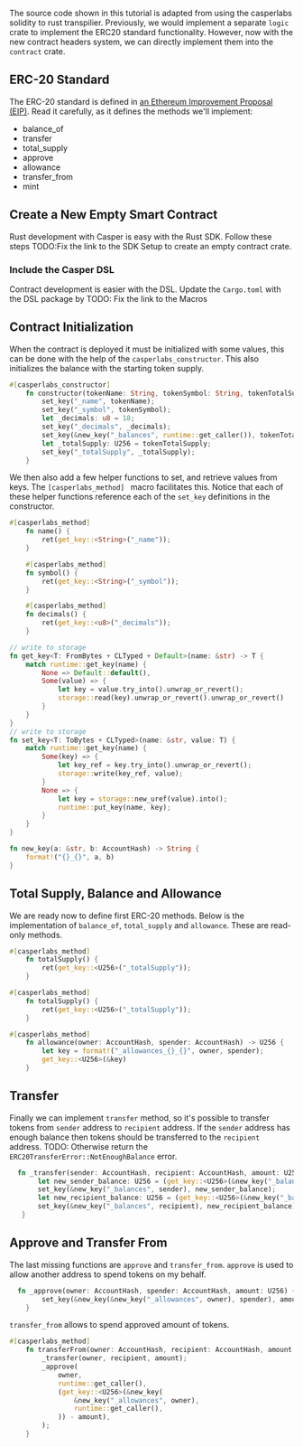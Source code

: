 
The source code shown in this tutorial is adapted from using the casperlabs solidity to rust transpilier. Previously, we would implement a separate `logic` crate to implement the ERC20 standard functionality. However, now with the new contract headers system, we can directly implement them into the `contract` crate.

## ERC-20 Standard
The ERC-20 standard is defined in [an Ethereum Improvement Proposal (EIP)](https://github.com/ethereum/EIPs/blob/master/EIPS/eip-20.md#). Read it carefully, as it defines the methods we'll implement:
* balance_of
* transfer
* total_supply
* approve
* allowance
* transfer_from
* mint

## Create a New Empty Smart Contract

Rust development with Casper is easy with the Rust SDK.  Follow these steps TODO:Fix the link to the SDK Setup to create an empty contract crate. 

### Include the Casper DSL

Contract development is easier with the DSL.  Update the ```Cargo.toml``` with the DSL package by TODO: Fix the link to the Macros

## Contract Initialization

When the contract is deployed it must be initialized with some values, this can be done with the help of the `casperlabs_constructor`.  This also initializes the balance with the starting token supply.

```rust
#[casperlabs_constructor]
    fn constructor(tokenName: String, tokenSymbol: String, tokenTotalSupply: U256) {
        set_key("_name", tokenName);
        set_key("_symbol", tokenSymbol);
        let _decimals: u8 = 18;
        set_key("_decimals", _decimals);
        set_key(&new_key("_balances", runtime::get_caller()), tokenTotalSupply);
        let _totalSupply: U256 = tokenTotalSupply;
        set_key("_totalSupply", _totalSupply);
    }
```
We then also add a few helper functions to set, and retrieve values from keys.  The `[casperlabs_method] ` macro facilitates this.  Notice that each of these helper functions reference each of the `set_key` definitions in the constructor.

```rust
#[casperlabs_method]
    fn name() {
        ret(get_key::<String>("_name"));
    }

    #[casperlabs_method]
    fn symbol() {
        ret(get_key::<String>("_symbol"));
    }

    #[casperlabs_method]
    fn decimals() {
        ret(get_key::<u8>("_decimals"));
    }

// write to storage
fn get_key<T: FromBytes + CLTyped + Default>(name: &str) -> T {
    match runtime::get_key(name) {
        None => Default::default(),
        Some(value) => {
            let key = value.try_into().unwrap_or_revert();
            storage::read(key).unwrap_or_revert().unwrap_or_revert()
        }
    }
}
// write to storage
fn set_key<T: ToBytes + CLTyped>(name: &str, value: T) {
    match runtime::get_key(name) {
        Some(key) => {
            let key_ref = key.try_into().unwrap_or_revert();
            storage::write(key_ref, value);
        }
        None => {
            let key = storage::new_uref(value).into();
            runtime::put_key(name, key);
        }
    }
}

fn new_key(a: &str, b: AccountHash) -> String {
    format!("{}_{}", a, b)
}

```

## Total Supply, Balance and Allowance
We are ready now to define first ERC-20 methods. Below is the implementation of `balance_of`, `total_supply` and `allowance`. These are read-only methods.

```rust
#[casperlabs_method]
    fn totalSupply() {
        ret(get_key::<U256>("_totalSupply"));
    }

#[casperlabs_method]
    fn totalSupply() {
        ret(get_key::<U256>("_totalSupply"));
    }

#[casperlabs_method]
    fn allowance(owner: AccountHash, spender: AccountHash) -> U256 {
        let key = format!("_allowances_{}_{}", owner, spender);
        get_key::<U256>(&key)
    }

```

## Transfer
Finally we can implement `transfer` method, so it's possible to transfer tokens from `sender` address to `recipient` address. If the `sender` address has enough balance then tokens should be transferred to the `recipient` address. TODO: Otherwise return the `ERC20TransferError::NotEnoughBalance` error.
 ```rust
   fn _transfer(sender: AccountHash, recipient: AccountHash, amount: U256) {
        let new_sender_balance: U256 = (get_key::<U256>(&new_key("_balances", sender)) - amount);
        set_key(&new_key("_balances", sender), new_sender_balance);
        let new_recipient_balance: U256 = (get_key::<U256>(&new_key("_balances", recipient)) + amount);
        set_key(&new_key("_balances", recipient), new_recipient_balance);
    }

```

## Approve and Transfer From
The last missing functions are `approve` and `transfer_from`. `approve` is used to allow another address to spend tokens on my behalf.
```rust
  fn _approve(owner: AccountHash, spender: AccountHash, amount: U256) {
        set_key(&new_key(&new_key("_allowances", owner), spender), amount);
    }
```
`transfer_from` allows to spend approved amount of tokens.
```rust
#[casperlabs_method]
    fn transferFrom(owner: AccountHash, recipient: AccountHash, amount: U256) {
        _transfer(owner, recipient, amount);
        _approve(
            owner,
            runtime::get_caller(),
            (get_key::<U256>(&new_key(
                &new_key("_allowances", owner),
                runtime::get_caller(),
            )) - amount),
        );
    }
``` 
